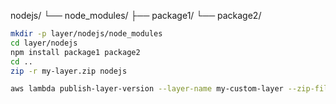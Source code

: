 
   nodejs/
   └── node_modules/
       ├── package1/
       └── package2/

```sh
mkdir -p layer/nodejs/node_modules
cd layer/nodejs
npm install package1 package2
cd ..
zip -r my-layer.zip nodejs
```

```sh
aws lambda publish-layer-version --layer-name my-custom-layer --zip-file fileb://my-layer.zip --compatible-runtimes nodejs14.x nodejs16.x
```


